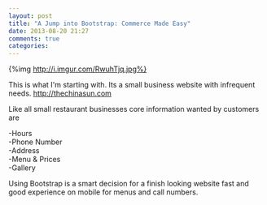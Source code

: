 ```yaml
---
layout: post
title: "A Jump into Bootstrap: Commerce Made Easy"
date: 2013-08-20 21:27
comments: true
categories: 
---
```


{%img http://i.imgur.com/RwuhTjq.jpg%}

This is what I'm starting with. Its a small business website with infrequent needs.  http://thechinasun.com

Like all small restaurant businesses core information wanted by customers are

-Hours 	
-Phone Number 	
-Address 	
-Menu & Prices 	
-Gallery 	
	
Using Bootstrap is a smart decision for a finish looking website fast and good experience on mobile for menus and call numbers.


